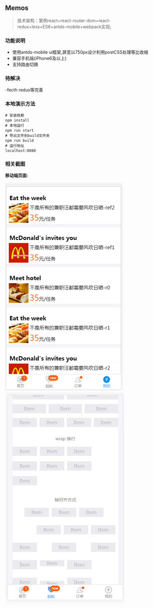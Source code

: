 ## Memos

> 技术架构：案例react+react-router-dom+react-redux+less+ES6+antds-mobile+webpack实现;


### 功能说明

- 使用antds-mobile ui框架,屏宽以750px设计利用postCSS处理等比收缩
- 兼容手机端(iPhone6及以上)
- 支持路由切换


### 待解决

-fecth redux等完善

### 本地演示方法

```text
# 安装依赖
npm install
# 本地运行
npm run start
# 导出文件到build文件夹
npm run build
# 运行地址
localhost:8080
```

### 相关截图


**移动端页面:**

![移动端端页面](https://raw.githubusercontent.com/linwenze/image/master/react/react1.png)![移动端端页面](https://raw.githubusercontent.com/linwenze/image/master/react/react2.png)
